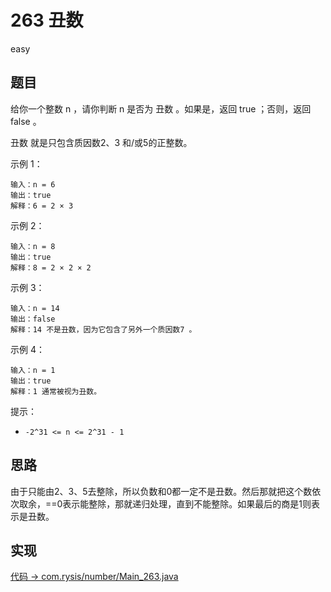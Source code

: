# 263 丑数

easy

## 题目

给你一个整数 n ，请你判断 n 是否为 丑数 。如果是，返回 true ；否则，返回 false 。

丑数 就是只包含质因数2、3 和/或5的正整数。



示例 1：
```
输入：n = 6
输出：true
解释：6 = 2 × 3
```
示例 2：
```
输入：n = 8
输出：true
解释：8 = 2 × 2 × 2
```
示例 3：
```
输入：n = 14
输出：false
解释：14 不是丑数，因为它包含了另外一个质因数7 。
```
示例 4：
```
输入：n = 1
输出：true
解释：1 通常被视为丑数。
```

提示：

- `-2^31 <= n <= 2^31 - 1`


## 思路

由于只能由2、3、5去整除，所以负数和0都一定不是丑数。然后那就把这个数依次取余，==0表示能整除，那就递归处理，直到不能整除。如果最后的商是1则表示是丑数。

## 实现

[代码 -> com.rysis/number/Main_263.java](../../src/com/rysis/number/Main_263.java)